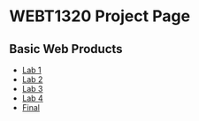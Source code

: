 # WEBT1320 Project Page

<h2>Basic Web Products</h2>

<ul>
<li><a href="Lab1/index.html" target="blank">Lab 1</a></li>
<li><a href="Lab2/index.html" target="blank">Lab 2</a></li>
<li><a href="Lab3/index.html" target="blank">Lab 3</a></li>
<li><a href="Lab4/index.html" target="blank">Lab 4</a></li>
<li><a href="Lab4/index.html" target="blank">Final</a></li>
</ul>

